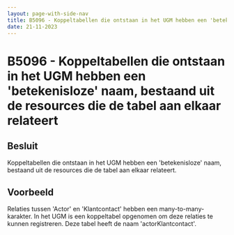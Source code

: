 ```yaml
---
layout: page-with-side-nav
title: B5096 - Koppeltabellen die ontstaan in het UGM hebben een 'betekenisloze' naam, bestaand uit de resources die de tabel aan elkaar relateert
date: 21-11-2023
---
```


# B5096 - Koppeltabellen die ontstaan in het UGM hebben een 'betekenisloze' naam, bestaand uit de resources die de tabel aan elkaar relateert

## Besluit

Koppeltabellen die ontstaan in het UGM hebben een 'betekenisloze' naam, bestaand uit de resources die de tabel aan elkaar relateert.

## Voorbeeld

Relaties tussen 'Actor' en 'Klantcontact' hebben een many-to-many-karakter. In het UGM is een koppeltabel opgenomen om deze relaties te kunnen registreren. Deze tabel heeft de naam 'actorKlantcontact'.